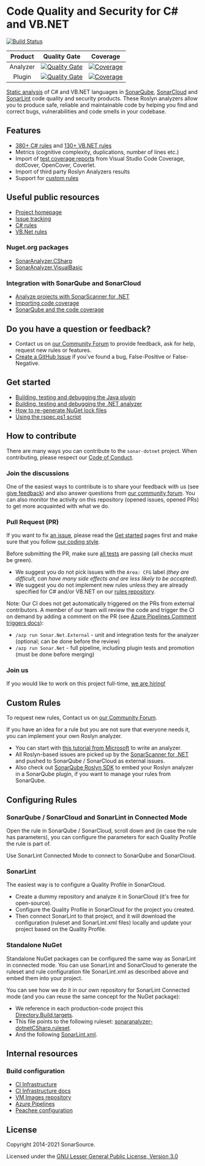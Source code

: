 # Code Quality and Security for C\# and VB.NET

[![Build Status](https://dev.azure.com/sonarsource/DotNetTeam%20Project/_apis/build/status/Sonar.Net?branchName=master)](https://dev.azure.com/sonarsource/DotNetTeam%20Project/_build/latest?definitionId=77&branchName=master)

|Product|Quality Gate|Coverage|
|:--:|:--:|:--:|
|Analyzer|[![Quality Gate](https://sonarcloud.io/api/project_badges/measure?project=sonaranalyzer-dotnet&metric=alert_status)](https://sonarcloud.io/dashboard?id=sonaranalyzer-dotnet)|[![Coverage](https://sonarcloud.io/api/project_badges/measure?project=sonaranalyzer-dotnet&metric=coverage)](https://sonarcloud.io/component_measures?id=sonaranalyzer-dotnet&metric=coverage)|
|Plugin|[![Quality Gate](https://sonarcloud.io/api/project_badges/measure?project=org.sonarsource.dotnet%3Asonar-dotnet&metric=alert_status)](https://sonarcloud.io/dashboard?id=org.sonarsource.dotnet%3Asonar-dotnet)|[![Coverage](https://sonarcloud.io/api/project_badges/measure?project=org.sonarsource.dotnet%3Asonar-dotnet&metric=coverage)](https://sonarcloud.io/component_measures?id=org.sonarsource.dotnet%3Asonar-dotnet&metric=coverage)|

[Static analysis](https://en.wikipedia.org/wiki/Static_program_analysis) of C# and VB.NET
languages in [SonarQube](http://www.sonarqube.org/), [SonarCloud](https://sonarcloud.io) and [SonarLint](https://www.sonarlint.org/) code quality and security products. These Roslyn analyzers allow you to produce safe, reliable and maintainable code by helping you find and correct bugs, vulnerabilities and code smells in your codebase.

## Features

* [380+ C# rules](https://rules.sonarsource.com/csharp) and [130+ VB.&#8203;NET rules](https://rules.sonarsource.com/vbnet)
* Metrics (cognitive complexity, duplications, number of lines etc.)
* Import of [test coverage reports](https://community.sonarsource.com/t/9871) from Visual Studio Code Coverage, dotCover, OpenCover, Coverlet.
* Import of third party Roslyn Analyzers results
* Support for [custom rules](https://github.com/SonarSource/sonarqube-roslyn-sdk)

## Useful public resources

* [Project homepage](https://redirect.sonarsource.com/plugins/csharp.html)
* [Issue tracking](./docs/issues.md)
* [C# rules](https://rules.sonarsource.com/csharp)
* [VB.Net rules](https://rules.sonarsource.com/vbnet)

### Nuget.org packages

* [SonarAnalyzer.CSharp](https://www.nuget.org/packages/SonarAnalyzer.CSharp/)
* [SonarAnalyzer.VisualBasic](https://www.nuget.org/packages/SonarAnalyzer.VisualBasic/)

### Integration with SonarQube and SonarCloud

* [Analyze projects with SonarScanner for .NET](https://redirect.sonarsource.com/doc/install-configure-scanner-msbuild.html)
* [Importing code coverage](https://community.sonarsource.com/t/coverage-test-data-generate-reports-for-c-vb-net/9871)
* [SonarQube and the code coverage](https://community.sonarsource.com/t/sonarqube-and-the-code-coverage/4725)

## Do you have a question or feedback?

* Contact us on [our Community Forum](https://community.sonarsource.com/) to provide feedback, ask for help, request new rules or features.
* [Create a GitHub Issue](https://github.com/SonarSource/sonar-dotnet/issues/new/choose) if you've found a bug, False-Positive or False-Negative. 

## Get started

* [Building, testing and debugging the Java plugin](./docs/contributing-plugin.md)
* [Building, testing and debugging the .NET analyzer](./docs/contributing-analyzer.md)
* [How to re-generate NuGet lock files](./docs/regenerate-lock-files.md)
* [Using the rspec.ps1 script](./scripts/rspec/README.md)

## How to contribute

There are many ways you can contribute to the `sonar-dotnet` project. 
When contributing, please respect our [Code of Conduct](./docs/code-of-conduct.md).

### Join the discussions

One of the easiest ways to contribute is to share your feedback with us (see [give feedback](#do-you-have-a-question-or-feedback)) and also answer questions from [our community forum](https://community.sonarsource.com/).
You can also monitor the activity on this repository (opened issues, opened PRs) to get more acquainted with what we do.

### Pull Request (PR)

If you want to fix [an issue](https://github.com/SonarSource/sonar-dotnet/issues),
please read the [Get started](#get-started) pages first and make sure that you follow [our coding style](./docs/coding-style.md).

Before submitting the PR, make sure [all tests](./docs/contributing-analyzer.md#running-tests) are passing (all checks must be green).

* We suggest you do not pick issues with the `Area: CFG` label
_(they are difficult, can have many side effects and are less likely to be accepted)_.
* We suggest you do not implement new rules unless they are already specified for C# and/or VB.NET on
our [rules repository](https://jira.sonarsource.com/projects/RSPEC).

Note: Our CI does not get automatically triggered on the PRs from external contributors.
A member of our team will review the code and trigger the CI on demand by adding a comment on the PR (see [Azure Pipelines Comment triggers docs](https://docs.microsoft.com/en-us/azure/devops/pipelines/repos/github?view=azure-devops&tabs=yaml#comment-triggers)):
- `/azp run Sonar.Net.External` - unit and integration tests for the analyzer (optional; can be done before the review)
- `/azp run Sonar.Net` - full pipeline, including plugin tests and promotion (must be done before merging)


### Join us

If you would like to work on this project full-time, [we are hiring!](https://www.sonarsource.com/company/jobs/static-code-analyzer-cs-developer)

## Custom Rules

To request new rules, Contact us on [our Community Forum](https://community.sonarsource.com/c/suggestions/).

If you have an idea for a rule but you are not sure that everyone needs it, you can implement your own Roslyn analyzer.
- You can start with [this tutorial from Microsoft](https://docs.microsoft.com/en-us/dotnet/csharp/roslyn-sdk/tutorials/how-to-write-csharp-analyzer-code-fix) to write an analyzer.
- All Roslyn-based issues are picked up by the [SonarScanner for .NET](https://redirect.sonarsource.com/doc/install-configure-scanner-msbuild.html)
and pushed to SonarQube / SonarCloud as external issues.
- Also check out [SonarQube Roslyn SDK](https://github.com/SonarSource-VisualStudio/sonarqube-roslyn-sdk) to embed
your Roslyn analyzer in a SonarQube plugin, if you want to manage your rules from SonarQube.

## Configuring Rules

### SonarQube / SonarCloud and SonarLint in Connected Mode

Open the rule in SonarQube / SonarCloud, scroll down and (in case the rule has parameters), you can configure the parameters for each Quality Profile the rule is part of.

Use SonarLint Connected Mode to connect to SonarQube and SonarCloud.

### SonarLint

The easiest way is to configure a Quality Profile in SonarCloud.

* Create a dummy repository and analyze it in SonarCloud (it's free for open-source).
* Configure the Quality Profile in SonarCloud for the project you created.
* Then connect SonarLint to that project, and it will download the configuration (ruleset and SonarLint.xml files) locally and update your project based on the Quality Profile.

### Standalone NuGet

Standalone NuGet packages can be configured the same way as SonarLint in connected mode. You can use SonarLint and SonarCloud to generate the ruleset and rule configuration file SonarLint.xml as described above and embed them into your project.

You can see how we do it in our own repository for SonarLint Connected mode (and you can reuse the same concept for the NuGet package):

* We reference in each production-code project this [Directory.Build.targets](analyzers/src/Directory.Build.targets).
* This file points to the following ruleset: [sonaranalyzer-dotnetCSharp.ruleset](analyzers/.sonarlint/sonaranalyzer-dotnetCSharp.ruleset).
* And the following [SonarLint.xml](analyzers/.sonarlint/sonaranalyzer-dotnet/CSharp/SonarLint.xml).

## Internal resources

### Build configuration

* [CI Infrastructure](https://github.com/SonarSource/re-ci-infrastructure)
* [CI Infrastructure docs](https://github.com/SonarSource/re-ci-infrastructure/blob/master/languages-dotnet/README.md)
* [VM Images repository](https://github.com/SonarSource/re-ci-images)
* [Azure Pipelines](https://sonarsource.visualstudio.com/DotNetTeam%20Project/_build?definitionId=77&_a=summary)
* [Peachee configuration](https://github.com/SonarSource/peachee-languages/tree/dotnet)

## License

Copyright 2014-2021 SonarSource.

Licensed under the [GNU Lesser General Public License, Version 3.0](http://www.gnu.org/licenses/lgpl.txt)
